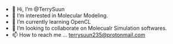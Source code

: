 - 👋 Hi, I’m @TerrySuun
- 👀 I’m interested in Molecular Modeling.
- 🌱 I’m currently learning OpenCL
- 💞️ I’m looking to collaborate on Molecualr Simulation softwares.
- 📫 How to reach me ... terrysuun235@protonmail.com

<!---
TerrySuun/TerrySuun is a ✨ special ✨ repository because its `README.md` (this file) appears on your GitHub profile.
You can click the Preview link to take a look at your changes.
--->
